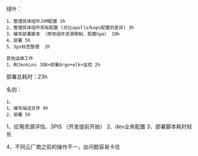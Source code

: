 
绿叶：

```
1、整理具体组件JVM配置 1h
2、整理具体组件现有配置 (对比apollo与ops配置的差异) 3h
3、编写部署脚本 （修改组件资源限制、配置hpa） 10h
4、部署 5h
5、3ps标签整理  2h

其他运维工作
1、刷Jenkins JOB+部署Argo+elk+监控 2h
```

部署总耗时：23h


名创：

```
1、
1、编写描述文件 9h
2、部署 5h
```

1、应用资源评估、3PIS （开发提前开始）
2、dev业务配置
3、部署脚本耗时较长

4、不同云厂商之前的操作不一，出问题容易卡住

